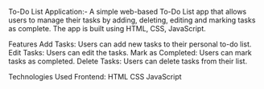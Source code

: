To-Do List Application:-
A simple web-based To-Do List app that allows users to manage their tasks by adding, deleting, editing and marking tasks as complete. The app is built using HTML, CSS, JavaScript.

Features
Add Tasks: Users can add new tasks to their personal to-do list.
Edit Tasks: Users can edit the tasks.
Mark as Completed: Users can mark tasks as completed.
Delete Tasks: Users can delete tasks from their list.

Technologies Used
Frontend:
HTML
CSS
JavaScript
